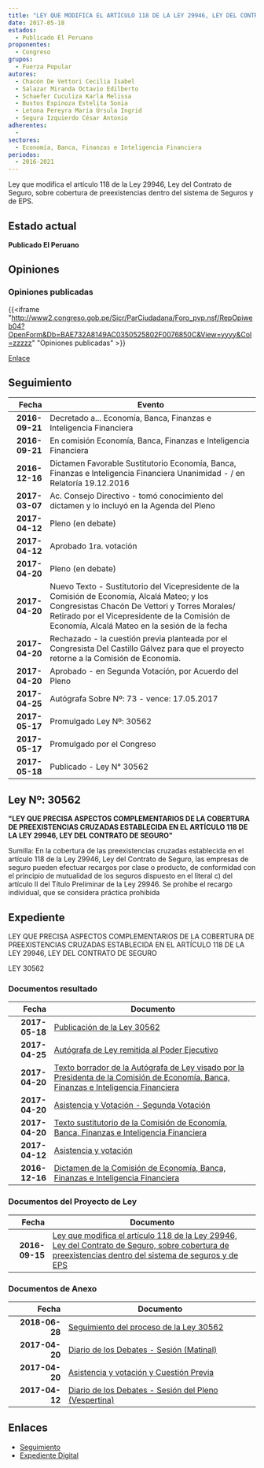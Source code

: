 ```yaml
---
title: "LEY QUE MODIFICA EL ARTÍCULO 118 DE LA LEY 29946, LEY DEL CONTRATO DE SEGUR"
date: 2017-05-18
estados: 
  - Publicado El Peruano
proponentes: 
  - Congreso
grupos: 
  - Fuerza Popular
autores: 
  - Chacón De Vettori Cecilia Isabel
  - Salazar Miranda Octavio Edilberto
  - Schaefer Cuculiza Karla Melissa
  - Bustos Espinoza Estelita Sonia
  - Letona Pereyra María Úrsula Ingrid
  - Segura Izquierdo César Antonio
adherentes: 
  - 
sectores: 
  - Economía, Banca, Finanzas e Inteligencia Financiera
periodos: 
  - 2016-2021
---
```


Ley que modifica el artículo 118 de la Ley 29946, Ley del Contrato de Seguro, sobre cobertura de preexistencias dentro del sistema de Seguros y de EPS.


## Estado actual

**Publicado El Peruano**

## Opiniones

### Opiniones publicadas

{{<iframe "http://www2.congreso.gob.pe/Sicr/ParCiudadana/Foro_pvp.nsf/RepOpiweb04?OpenForm&Db=BAE732A8149AC0350525802F0076850C&View=yyyy&Col=zzzzz" "Opiniones publicadas" >}}

[Enlace](http://www2.congreso.gob.pe/Sicr/ParCiudadana/Foro_pvp.nsf/RepOpiweb04?OpenForm&Db=BAE732A8149AC0350525802F0076850C&View=yyyy&Col=zzzzz)

## Seguimiento

| Fecha | Evento |
|------:|--------|
| **2016-09-21** | Decretado a... Economía, Banca, Finanzas e Inteligencia Financiera|
| **2016-09-21** | En comisión Economía, Banca, Finanzas e Inteligencia Financiera|
| **2016-12-16** | Dictamen Favorable Sustitutorio Economía, Banca, Finanzas e Inteligencia Financiera Unanimidad - / en Relatoría 19.12.2016|
| **2017-03-07** | Ac. Consejo Directivo - tomó conocimiento del dictamen y lo incluyó en la Agenda del Pleno|
| **2017-04-12** | Pleno (en debate)|
| **2017-04-12** | Aprobado 1ra. votación|
| **2017-04-20** | Pleno (en debate)|
| **2017-04-20** | Nuevo Texto - Sustitutorio del Vicepresidente de la Comisión de Economía, Alcalá Mateo; y los Congresistas Chacón De Vettori y Torres Morales/ Retirado por el Vicepresidente de la Comisión de Economía, Alcalá Mateo en la sesión de la fecha|
| **2017-04-20** | Rechazado - la cuestión previa planteada por el Congresista Del Castillo Gálvez para que el proyecto retorne a la Comisión de Economía.|
| **2017-04-20** | Aprobado - en Segunda Votación, por Acuerdo del Pleno|
| **2017-04-25** | Autógrafa Sobre Nº: 73 - vence: 17.05.2017|
| **2017-05-17** | Promulgado Ley Nº: 30562|
| **2017-05-17** | Promulgado por el Congreso|
| **2017-05-18** | Publicado - Ley N° 30562|

## Ley Nº: 30562

**"LEY QUE PRECISA ASPECTOS COMPLEMENTARIOS DE LA COBERTURA DE PREEXISTENCIAS CRUZADAS ESTABLECIDA EN EL ARTÍCULO 118 DE LA LEY 29946, LEY DEL CONTRATO DE SEGURO"**

Sumilla: En la cobertura de las preexistencias cruzadas establecida en el artículo 118 de la Ley 29946, Ley del Contrato de Seguro, las empresas de seguro pueden efectuar recargos por clase o producto, de conformidad con el principio de mutualidad de los seguros dispuesto en el literal c) del artículo II del Título Preliminar de la Ley 29946. Se prohíbe el recargo individual, que se considera práctica prohibida


## Expediente

LEY QUE PRECISA ASPECTOS COMPLEMENTARIOS DE LA COBERTURA DE PREEXISTENCIAS CRUZADAS ESTABLECIDA EN EL ARTÍCULO 118 DE LA LEY 29946, LEY DEL CONTRATO DE SEGURO

LEY 30562


### Documentos resultado

| Fecha | Documento |
|------:|--------|
| **2017-05-18** | [Publicación de la Ley 30562](http://www.leyes.congreso.gob.pe/Documentos/2016_2021/ADLP/Normas_Legales/30562-LEY.pdf) |
| **2017-04-25** | [Autógrafa de Ley remitida al Poder Ejecutivo](http://www.leyes.congreso.gob.pe/Documentos/2016_2021/Autografas/Ley_y_de_Resolucion_Legislativa/AU0026420170425.pdf) |
| **2017-04-20** | [Texto borrador de la Autógrafa de Ley visado por la Presidenta de la Comisión de Economía, Banca, Finanzas e Inteligencia Financiera](http://www.leyes.congreso.gob.pe/Documentos/2016_2021/Texto_Borrador_de_Autografa/BAU0026420170424.pdf) |
| **2017-04-20** | [Asistencia y Votación - Segunda Votación](http://www.leyes.congreso.gob.pe/Documentos/2016_2021/Asistencia_y_Votacion/Proyectos_de_Ley/AVSV0026420170420.PDF) |
| **2017-04-20** | [Texto sustitutorio de la Comisión de Economía, Banca, Finanzas e Inteligencia Financiera](http://www.leyes.congreso.gob.pe/Documentos/2016_2021/Texto_Sustitutorio/Proyectos_de_Ley/TS0026420170420..pdf) |
| **2017-04-12** | [Asistencia y votación](http://www.leyes.congreso.gob.pe/Documentos/2016_2021/Asistencia_y_Votacion/Proyectos_de_Ley/AV0026420170412.pdf) |
| **2016-12-16** | [Dictamen de la Comisión de Economía, Banca, Finanzas e Inteligencia Financiera](http://www.leyes.congreso.gob.pe/Documentos/2016_2021/Dictamenes/Proyectos_de_Ley/00264DC09MAY20161216..pdf) |

### Documentos del Proyecto de Ley

| Fecha | Documento |
|------:|--------|
| **2016-09-15** | [Ley que modifica el artículo 118 de la Ley 29946, Ley del Contrato de Seguro, sobre cobertura de preexistencias dentro del sistema de seguros y de EPS](http://www.leyes.congreso.gob.pe/Documentos/2016_2021/Proyectos_de_Ley_y_de_Resoluciones_Legislativas/PL0026420160915..pdf) |

### Documentos de Anexo

| Fecha | Documento |
|------:|--------|
| **2018-06-28** | [Seguimiento del proceso de la Ley 30562](http://www.leyes.congreso.gob.pe/Documentos/2016_2021/Seguimiento_de_Proyectos_de_Ley/00264PL20180628.PDF) |
| **2017-04-20** | [Diario de los Debates - Sesión (Matinal)](http://www2.congreso.gob.pe/Sicr/DiarioDebates/Publicad.nsf/SesionesPleno/05256D6E0073DFE905258109000E280D/$FILE/SLO-2016-6.pdf) |
| **2017-04-20** | [Asistencia y votación y Cuestión Previa](http://www.leyes.congreso.gob.pe/Documentos/2016_2021/Asistencia_y_Votacion/Proyectos_de_Ley/AVCP0026420170420.PDF) |
| **2017-04-12** | [Diario de los Debates - Sesión del Pleno (Vespertina)](http://www.leyes.congreso.gob.pe/Documentos/2016_2021/ADLP/Diario_Debates/30562_DD.pdf) |

## Enlaces 

- [Seguimiento](http://www2.congreso.gob.pe/Sicr/TraDocEstProc/CLProLey2016.nsf/f7fff46988ca05b1052578e100829cc7/ef3079c5dc964dd50525802f007c50fa?OpenDocument)
- [Expediente Digital](http://www2.congreso.gob.pehttp://www2.congreso.gob.pe/Sicr/TraDocEstProc/CLProLey2016.nsf/f7fff46988ca05b1052578e100829cc7/ef3079c5dc964dd50525802f007c50fa?OpenDocument&Click=05257FB7005EB655.eb71d0cf91d8294e05256cdf006b5706/$Body/0.1C6C)
